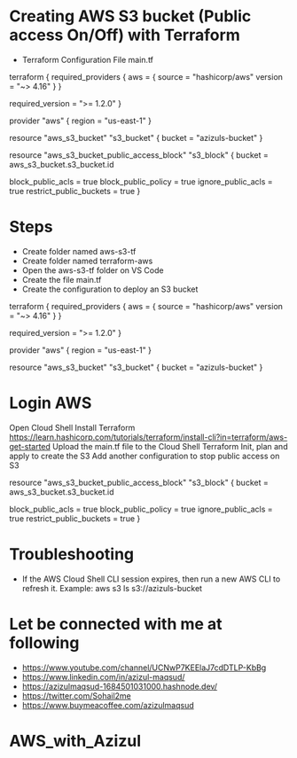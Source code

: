 # Creating AWS S3 bucket (Public access On/Off) with Terraform
- Terraform Configuration File main.tf

terraform {
  required_providers {
    aws = {
      source  = "hashicorp/aws"
      version = "~> 4.16"
    }
  }

  required_version = ">= 1.2.0"
}

provider "aws" {
  region  = "us-east-1"
}

resource "aws_s3_bucket" "s3_bucket" {
  bucket = "azizuls-bucket"
}

resource "aws_s3_bucket_public_access_block" "s3_block" {
  bucket = aws_s3_bucket.s3_bucket.id

  block_public_acls       = true
  block_public_policy     = true
  ignore_public_acls      = true
  restrict_public_buckets = true
}

# Steps
- Create folder named aws-s3-tf
- Create folder named terraform-aws
- Open the aws-s3-tf folder on VS Code
- Create the file main.tf
- Create the configuration to deploy an S3 bucket

terraform {
  required_providers {
    aws = {
      source  = "hashicorp/aws"
      version = "~> 4.16"
    }
  }

  required_version = ">= 1.2.0"
}

provider "aws" {
  region  = "us-east-1"
}

resource "aws_s3_bucket" "s3_bucket" {
  bucket = "azizuls-bucket"
}
#	Login AWS
  Open Cloud Shell
  Install Terraform https://learn.hashicorp.com/tutorials/terraform/install-cli?in=terraform/aws-get-started
  Upload the main.tf file to the Cloud Shell
  Terraform Init, plan and apply to create the S3
  Add another configuration to stop public access on S3

resource "aws_s3_bucket_public_access_block" "s3_block" {
bucket = aws_s3_bucket.s3_bucket.id

block_public_acls       = true
block_public_policy     = true
ignore_public_acls      = true
restrict_public_buckets = true
}


# Troubleshooting
- If the AWS Cloud Shell CLI session expires, then run a new AWS CLI to refresh it. Example: aws s3 ls s3://azizuls-bucket


# Let be connected with me at following
 
- https://www.youtube.com/channel/UCNwP7KEElaJ7cdDTLP-KbBg
- https://www.linkedin.com/in/azizul-maqsud/
- https://azizulmaqsud-1684501031000.hashnode.dev/
- https://twitter.com/Sohail2me
- https://www.buymeacoffee.com/azizulmaqsud



# AWS_with_Azizul
